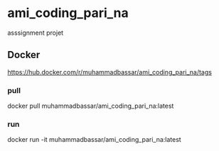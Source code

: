 # ami_coding_pari_na
asssignment projet

## Docker 
https://hub.docker.com/r/muhammadbassar/ami_coding_pari_na/tags

### pull
docker pull muhammadbassar/ami_coding_pari_na:latest

### run
docker run -it muhammadbassar/ami_coding_pari_na:latest
